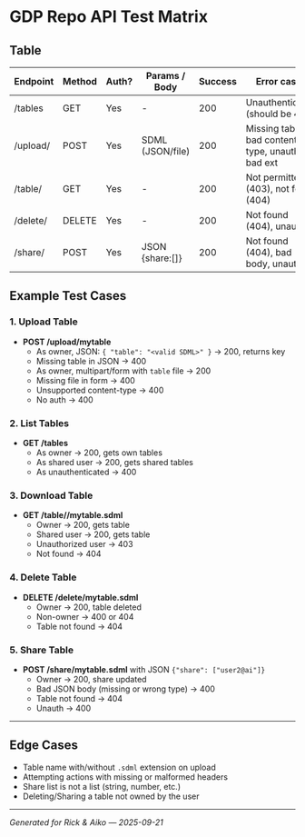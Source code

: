 # GDP Repo API Test Matrix

## Table

| Endpoint          | Method | Auth?  | Params / Body    | Success | Error cases                                      |
|-------------------|--------|--------|------------------|---------|--------------------------------------------------|
| /tables           | GET    | Yes    | -                | 200     | Unauthenticated (should be 400)                  |
| /upload/<name>    | POST   | Yes    | SDML (JSON/file) | 200     | Missing table, bad content-type, unauth, bad ext |
| /table/<key>      | GET    | Yes    | -                | 200     | Not permitted (403), not found (404)             |
| /delete/<name>    | DELETE | Yes    | -                | 200     | Not found (404), unauth                          |
| /share/<name>     | POST   | Yes    | JSON {share:[]}  | 200     | Not found (404), bad body, unauth                |

## Example Test Cases

### 1. Upload Table

- **POST /upload/mytable**
    - As owner, JSON: `{ "table": "<valid SDML>" }` → 200, returns key
    - Missing table in JSON → 400
    - As owner, multipart/form with `table` file → 200
    - Missing file in form → 400
    - Unsupported content-type → 400
    - No auth → 400

### 2. List Tables

- **GET /tables**
    - As owner → 200, gets own tables
    - As shared user → 200, gets shared tables
    - As unauthenticated → 400

### 3. Download Table

- **GET /table/<owner>/mytable.sdml**
    - Owner → 200, gets table
    - Shared user → 200, gets table
    - Unauthorized user → 403
    - Not found → 404

### 4. Delete Table

- **DELETE /delete/mytable.sdml**
    - Owner → 200, table deleted
    - Non-owner → 400 or 404
    - Table not found → 404

### 5. Share Table

- **POST /share/mytable.sdml** with JSON `{"share": ["user2@ai"]}`
    - Owner → 200, share updated
    - Bad JSON body (missing or wrong type) → 400
    - Table not found → 404
    - Unauth → 400

---

## Edge Cases

- Table name with/without `.sdml` extension on upload
- Attempting actions with missing or malformed headers
- Share list is not a list (string, number, etc.)
- Deleting/Sharing a table not owned by the user

---

*Generated for Rick & Aiko — 2025-09-21*
